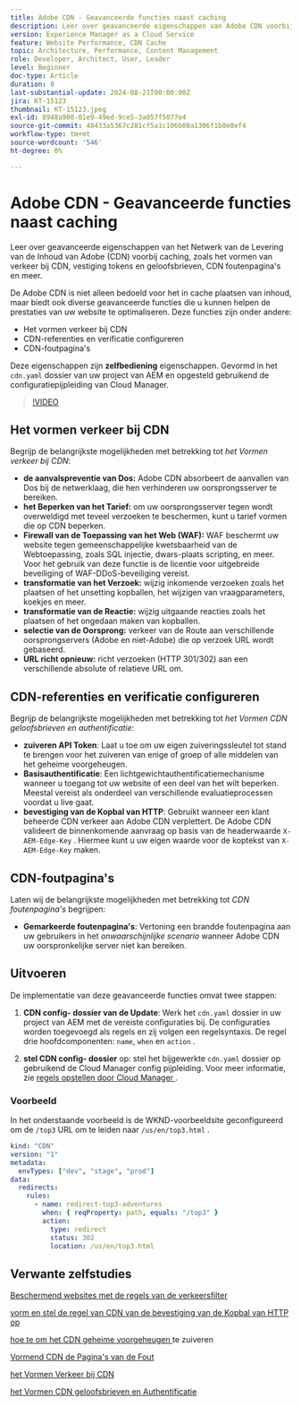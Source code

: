 ```yaml
---
title: Adobe CDN - Geavanceerde functies naast caching
description: Leer over geavanceerde eigenschappen van Adobe CDN voorbij caching, zoals het vormen van verkeer bij CDN, het plaatsen van tekenen en geloofsbrieven, CDN foutenpagina's en meer.
version: Experience Manager as a Cloud Service
feature: Website Performance, CDN Cache
topic: Architecture, Performance, Content Management
role: Developer, Architect, User, Leader
level: Beginner
doc-type: Article
duration: 0
last-substantial-update: 2024-08-21T00:00:00Z
jira: KT-15123
thumbnail: KT-15123.jpeg
exl-id: 8948a900-01e9-49ed-9ce5-3a057f5077e4
source-git-commit: 48433a5367c281cf5a1c106b08a1306f1b0e8ef4
workflow-type: tm+mt
source-wordcount: '546'
ht-degree: 0%

---
```


# Adobe CDN - Geavanceerde functies naast caching

Leer over geavanceerde eigenschappen van het Netwerk van de Levering van de Inhoud van Adobe (CDN) voorbij caching, zoals het vormen van verkeer bij CDN, vestiging tokens en geloofsbrieven, CDN foutenpagina&#39;s en meer.

De Adobe CDN is niet alleen bedoeld voor het in cache plaatsen van inhoud, maar biedt ook diverse geavanceerde functies die u kunnen helpen de prestaties van uw website te optimaliseren. Deze functies zijn onder andere:

- Het vormen verkeer bij CDN
- CDN-referenties en verificatie configureren
- CDN-foutpagina&#39;s

Deze eigenschappen zijn **zelfbediening** eigenschappen. Gevormd in het `cdn.yaml` dossier van uw project van AEM en opgesteld gebruikend de configuratiepijpleiding van Cloud Manager.

>[!VIDEO](https://video.tv.adobe.com/v/3433104?quality=12&learn=on)

## Het vormen verkeer bij CDN

Begrijp de belangrijkste mogelijkheden met betrekking tot _het Vormen verkeer bij CDN_:

- **de aanvalspreventie van Dos:** Adobe CDN absorbeert de aanvallen van Dos bij de netwerklaag, die hen verhinderen uw oorsprongsserver te bereiken.
- **het Beperken van het Tarief:** om uw oorsprongsserver tegen wordt overweldigd met teveel verzoeken te beschermen, kunt u tarief vormen die op CDN beperken.
- **Firewall van de Toepassing van het Web (WAF):** WAF beschermt uw website tegen gemeenschappelijke kwetsbaarheid van de Webtoepassing, zoals SQL injectie, dwars-plaats scripting, en meer. Voor het gebruik van deze functie is de licentie voor uitgebreide beveiliging of WAF-DDoS-beveiliging vereist.
- **transformatie van het Verzoek:** wijzig inkomende verzoeken zoals het plaatsen of het unsetting kopballen, het wijzigen van vraagparameters, koekjes en meer.
- **transformatie van de Reactie:** wijzig uitgaande reacties zoals het plaatsen of het ongedaan maken van kopballen.
- **selectie van de Oorsprong:** verkeer van de Route aan verschillende oorsprongservers (Adobe en niet-Adobe) die op verzoek URL wordt gebaseerd.
- **URL richt opnieuw:** richt verzoeken (HTTP 301/302) aan een verschillende absolute of relatieve URL om.

## CDN-referenties en verificatie configureren

Begrijp de belangrijkste mogelijkheden met betrekking tot _het Vormen CDN geloofsbrieven en authentificatie_:

- **zuiveren API Token**: Laat u toe om uw eigen zuiveringssleutel tot stand te brengen voor het zuiveren van enige of groep of alle middelen van het geheime voorgeheugen.
- **Basisauthentificatie**: Een lichtgewichtauthentificatiemechanisme wanneer u toegang tot uw website of een deel van het wilt beperken. Meestal vereist als onderdeel van verschillende evaluatieprocessen voordat u live gaat.
- **bevestiging van de Kopbal van HTTP**: Gebruikt wanneer een klant beheerde CDN verkeer aan Adobe CDN verplettert. De Adobe CDN valideert de binnenkomende aanvraag op basis van de headerwaarde `X-AEM-Edge-Key` . Hiermee kunt u uw eigen waarde voor de koptekst van `X-AEM-Edge-Key` maken.

## CDN-foutpagina&#39;s

Laten wij de belangrijkste mogelijkheden met betrekking tot _CDN foutenpagina&#39;s_ begrijpen:

- **Gemarkeerde foutenpagina&#39;s**: Vertoning een brandde foutenpagina aan uw gebruikers in het _onwaarschijnlijke scenario_ wanneer Adobe CDN uw oorspronkelijke server niet kan bereiken.

## Uitvoeren

De implementatie van deze geavanceerde functies omvat twee stappen:

1. **CDN config- dossier van de Update**: Werk het `cdn.yaml` dossier in uw project van AEM met de vereiste configuraties bij. De configuraties worden toegevoegd als regels en zij volgen een regelsyntaxis. De regel drie hoofdcomponenten: `name`, `when` en `action` .

2. **stel CDN config- dossier** op: stel het bijgewerkte `cdn.yaml` dossier op gebruikend de Cloud Manager config pijpleiding. Voor meer informatie, zie [ regels opstellen door Cloud Manager ](https://experienceleague.adobe.com/en/docs/experience-manager-learn/cloud-service/security/traffic-filter-and-waf-rules/how-to-setup#deploy-rules-through-cloud-manager).

### Voorbeeld

In het onderstaande voorbeeld is de WKND-voorbeeldsite geconfigureerd om de `/top3` URL om te leiden naar `/us/en/top3.html` .

```yaml
kind: "CDN"
version: "1"
metadata:
  envTypes: ["dev", "stage", "prod"]
data:
  redirects:
    rules:
      - name: redirect-top3-adventures
        when: { reqProperty: path, equals: "/top3" }
        action:
          type: redirect
          status: 302
          location: /us/en/top3.html
```

## Verwante zelfstudies

[ Beschermend websites met de regels van de verkeersfilter ](https://experienceleague.adobe.com/en/docs/experience-manager-learn/cloud-service/security/traffic-filter-and-waf-rules/overview)

[ vorm en stel de regel van CDN van de bevestiging van de Kopbal van HTTP op ](https://experienceleague.adobe.com/en/docs/experience-manager-learn/cloud-service/content-delivery/custom-domain-names-with-customer-managed-cdn#configure-and-deploy-http-header-validation-cdn-rule)

[ hoe te om het CDN geheime voorgeheugen ](https://experienceleague.adobe.com/en/docs/experience-manager-learn/cloud-service/caching/how-to/purge-cache) te zuiveren

[ Vormend CDN de Pagina&#39;s van de Fout ](https://experienceleague.adobe.com/en/docs/experience-manager-learn/cloud-service/content-delivery/custom-error-pages#cdn-error-pages)

[ het Vormen Verkeer bij CDN ](https://experienceleague.adobe.com/en/docs/experience-manager-cloud-service/content/implementing/content-delivery/cdn-configuring-traffic#client-side-redirectors)

[ het Vormen CDN geloofsbrieven en Authentificatie ](https://experienceleague.adobe.com/en/docs/experience-manager-cloud-service/content/implementing/content-delivery/cdn-credentials-authentication)

